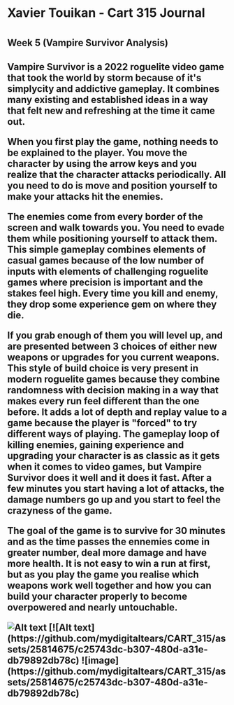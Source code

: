<h1>Xavier Touikan - Cart 315 Journal<h1>
<h2> Week 5 (Vampire Survivor Analysis)<h2>

<p>
Vampire Survivor is a 2022 roguelite video game that took the world by storm because of it's simplycity and addictive gameplay.
It combines many existing and established ideas in a way that felt new and refreshing at the time it came out.

When you first play the game, nothing needs to be explained to the player. You move the character by using the arrow keys and 
you realize that the character attacks periodically. All you need to do is move and position yourself to make your attacks hit the enemies.
  
The enemies come from every border of the screen and walk towards you. You need to evade them while positioning yourself to attack them.
This simple gameplay combines elements of casual games because of the low number of inputs with elements of challenging roguelite games
where precision is important and the stakes feel high. Every time you kill and enemy, they drop some experience gem on where they die. 

If you grab enough of them you will level up, and are presented between 3 choices of either new weapons or upgrades for you current weapons.
This style of build choice is very present in modern roguelite games because they combine randomness with decision making in a way that
makes every run feel different than the one before. It adds a lot of depth and replay value to a game because the player is "forced" to
try different ways of playing. The gameplay loop of killing enemies, gaining experience and upgrading your character is as classic as it
gets when it comes to video games, but Vampire Survivor does it well and it does it fast. After a few minutes you start having a lot of
attacks, the damage numbers go up and you start to feel the crazyness of the game. 

The goal of the game is to survive for 30 minutes and
as the time passes the ennemies come in greater number, deal more damage and have more health. It is not easy to win a run at first, but
as you play the game you realise which weapons work well together and how you can build your character properly to become overpowered and
nearly untouchable. 
<p>
<img title="a title" alt="Alt text" src="[/images/boo.svg](https://github.com/mydigitaltears/CART_315/assets/25814675/c25743dc-b307-480d-a31e-db79892db78c)">
[![Alt text](https://github.com/mydigitaltears/CART_315/assets/25814675/c25743dc-b307-480d-a31e-db79892db78c)
![image](https://github.com/mydigitaltears/CART_315/assets/25814675/c25743dc-b307-480d-a31e-db79892db78c)


